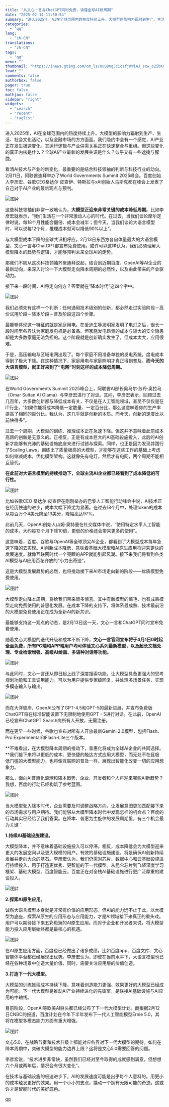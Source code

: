 ```yaml
---
title: "从文心一言与ChatGPT同时免费，读懂全球AI新周期"
date: "2025-02-14 11:50:54"
summary: "进入2025年，AI在全球范围内的热度持续上升。大模型的影响力辐射到生产、生活、社会文化活动，以及金..."
categories:
  - "qq"
lang:
  - "zh-CN"
translations:
  - "zh-CN"
tags:
  - "qq"
menu: ""
thumbnail: "https://inews.gtimg.com/om_ls/Ou08ngJciczfjnWiAJ_scw_o25bKmSrdzQvaKKEPxCRbIAA_640360/0"
lead: ""
comments: false
authorbox: false
pager: true
toc: false
mathjax: false
sidebar: "right"
widgets:
  - "search"
  - "recent"
  - "taglist"
---
```


进入2025年，AI在全球范围内的热度持续上升。大模型的影响力辐射到生产、生活、社会文化活动，以及金融市场的方方面面。我们隐约中会有一个感觉，AI产业正在发生极速变化。其运行逻辑与产业供需关系正在快速整合与重组。但这些变化的真正内核是什么？全球AI产业最新的发展共识是什么？似乎又有一些遮掩与朦胧。

看清AI技术与产业的新变化，最重要的是结合科技领袖的判断与科技行业的动向。2月11日，阿联酋迪拜举办了World Governments Summit 2025峰会。百度创始人李彦宏、谷歌CEO桑达尔·皮查伊、特斯拉与xAI创始人马斯克都在峰会上发表了自己对于AI产业的最新观点与预判。

![图片](https://inews.gtimg.com/news_bt/O3tRvVXAj7dVWmFN9mI2Ra1_yUtD4zYiuuUaR2Kt64bYcAA/641)

这些科技领袖们非常一致地认为，**大模型正迎来非常关键的成本降低周期**。比如李彦宏就表示，“我们生活在一个非常激动人心的时代。在过去，当我们谈论摩尔定律时说，每18个月性能会翻倍、成本会减半；但今天，当我们谈论大语言模型时，可以说每12个月，推理成本就可以降低90%以上”。

与大模型成本下降的全球共识相呼应，2月13日东西方各自体量最大的大语言模型，文心一言与ChatGPT都宣布免费使用。或许可以这样认为，我们必须理解大模型降本的趋势与逻辑，才能够预判未来全球AI的走势。

那我们不妨从这次科技领袖齐聚迪拜说起，结合到近期百度、OpenAI等AI企业的最新动向，来深入讨论一下大模型走向降本周期的必然性，以及由此带来的产业驱动力。

接下来一段时间，AI将走向何方？答案就在“降本时代”这四个字中。

![图片](https://inews.gtimg.com/news_bt/OqKkRp2avzCbL-ZO0CVKFPzTwhSWZ3a6mcA4RYlqg56-IAA/641)

我们必须先有这样一个判断：任何通用技术级别的创新，都必然走过实验阶段－高价试用阶段－降本阶段－普及阶段这四个步骤。

最能够体现这一特征的就是家庭用电。在爱迪生等发明家发明了电灯之后，很长一段时间里各界认为家庭发电机是必备品。但家庭发电昂贵的成本与较大的安全隐患却是大多数家庭无法负担的。这个阶段就是创新确实发生了，但成本太大，应用很难。

于是，高压输电与区域电网出现了。每个家庭不用准备单独的发电系统，度电成本得到了极大下降。在这种情况下，家庭用电与家庭照明才真正得到普及。**而今天的大语言模型，就正好来到了“电网”时刻这样的成本降低周期。**

![图片](https://inews.gtimg.com/news_bt/OCpKehjX9bJ916gZtwCpL5-XZClOuNT5AZ_ZZMGHbzBQkAA/641)

在World Governments Summit 2025峰会上，阿联酋AI部长奥马尔·苏丹·奥拉马（Omar Sultan AI Olama）与李彦宏进行了对谈。其间，李彦宏表示，回顾过去几百年，大多数创新都与降低成本有关，不仅是在人工智能领域，甚至不仅仅是在IT行业，“如果你能将成本降低一定数量、一定百分比，那么这意味着你的生产率提高了相同的百分比。我认为，这几乎就是创新的本质。而今天，创新的速度比以前快得多”。

过去一个周期，大模型的训练、推理成本正在急速下降。但这并不意味着此前成本高昂的创新是无意义的。正相反，正是有成本巨大的AI基础设施投入，此后的AI创新才能够有充沛的基础设施底座来进行试错与探索。同样，也正是因为发现并践行了Scaling Laws，训练出了质量极高的大模型，才能够在这些工作的基础上考虑如何缩减成本，优化模型架构。这就像先有电灯，然后才有电网，两个周期不能相互替代。

**在此前对大语言模型的持续推动下，全球主流AI企业都已经看到了成本降低的可行性。**

![图片](https://inews.gtimg.com/news_bt/Opri6qN0Rox54SQflB0LRWi4JOdekhzLIeKyq4Q9ibRIYAA/641)

比如谷歌CEO 桑达尔·皮查伊在刚刚举办的巴黎人工智能行动峰会中说，AI技术正在经历快速的进步，成本大幅下降尤为显著。在过去18个月中，处理token的成本从每百万个4美元降至13美分，降幅高达97%。

此前几天，OpenAI创始人山姆·奥特曼在社交媒体中说，“使用特定水平人工智能的成本，大约每12个月下降10倍，更低的价格还会带来更多的使用”。

这意味着，百度、谷歌与OpenAI等全球顶尖AI企业，都看到了大模型成本每年急速下降的去实现。AI创新成本降低，意味着基础大模型和AI原生应用将迎来更快的发展速度。就像互联网时代一个亮眼的APP就能引起风潮。接下来我们将看到各类AI模型与AI应用百花齐放的“小力出奇迹”。

这是大模型发展趋势的必然，也将推动接下来AI市场走向新的阶段——优质模型免费使用。

![图片](https://inews.gtimg.com/news_bt/OI7DeuKe5YkuttGgm72Gj-RYMM3_HMIF7qkTp3W3wG0RkAA/641)

大模型走向降本周期，将给我们带来很多惊喜。其中有新模型的惊艳，也有成熟模型走向免费使用的普惠化发展。在成本下降的支持下，将体系最成熟、技术最前沿的大模型免费使用正在成为全新AI的新共识。

最能够支持这一观点的动态，是2月13日这一天，文心一言和ChatGPT同时宣布免费使用。

随着文心大模型的迭代升级和成本不断下降，**文心一言官网宣布将于4月1日0时起全面免费，所有PC端和APP端用户均可体验文心系列最新模型，以及超长文档处理、专业检索增强、高级AI绘画、多语种对话等功能。**

![图片](https://inews.gtimg.com/news_bt/OMkKS2fBbpgssdLNxwrcVY0kwFAWJgexU8OmAdmJRCsuMAA/641)

与此同时，文心一言还从即日起上线了深度搜索功能，让大模型具备更强大的思考规划功能和工具调用能力。可以为用户提供专家级回复，并处理多场景任务，实现多模态输入与输出。

![图片](https://inews.gtimg.com/news_bt/OkzLrI4GiR_UcDSprVxFV3LkppnpdHUoTs0IXRxWP2YfAAA/641)

而在大洋彼岸，OpenAI公布了GPT-4.5和GPT-5的最新进展，并宣布免费版ChatGPT将在标准智能设置下无限制地使用GPT - 5进行对话。在此前，OpenAI已经宣布ChatGPT Search向所有人开放，无需注册。

而在更早一些时候，谷歌也宣布对所有人开放最新Gemini 2.0模型，包括Flash、Pro Experimental和Flash-Lite三个版本。

**不难看出，在大模型降本周期的推动下，普惠化将成为全球AI企业的共同选择。**我们接下来将以更低的成本、更快捷的触达方式应用大模型，而无处不在且极低门槛的大模型能力，也将像互联网的普及一样，展现出智能化改变一切的应用想象力。

那么，面向AI普惠化浪潮和降本趋势，企业、开发者和个人将迎来哪些AI新趋势？我想，百度的行动已经构筑了参考蓝图。

![图片](https://inews.gtimg.com/news_bt/OqPmOnjrBNtLx269Z8yDERjNeJsJaI7Wp5MubevyqJ4DsAA/1000)

当大模型驶入降本时代，企业需要及时调整战略方向，让发展意图更加匹配接下来的市场需求与用户期待。我们能够从大模型降本时代中发现怎样的机会点？百度的行动其实已经给了我们答案。在降本、普惠为主旋律的发展周期里，有三个机会最为关键：

**1.持续AI基础设施建设。**

大模型降本，并不意味着基础设施投入可以停滞。相反，成本降低会为大模型迎来更大的发展空间以及更大规模的用户。有效的基础设施建设，将是确保AI创新持续发展并走向大众的基石。李彦宏认为，我们仍需对芯片、数据中心和云基础设施进行持续投入，用于打造更优秀、更智能的下一代模型。从昆仑芯片到飞桨深度学习框架、基础大模型、百度智能云，百度正在对全栈AI基础设施进行更广泛厚重的建设投入。

![图片](https://inews.gtimg.com/news_bt/O9fvVxXHHxbvWDI7JJ9Ez5WdkRpCp2yQJYKWilRXq7duMAA/641)

**2.探索AI原生应用。**

诚然大语言模型本身就是非常有价值的应用形态，但AI的能力远不止于此。以大模型为底座，探索AI原生的应用形态与应用能力，才是AI领域接下来真正的重头戏。用户可以期待接下来五彩斑斓的AI原生应用。而对于企业和开发者来说，将大模型能力投入应用层始终都是最核心的机遇。

![图片](https://inews.gtimg.com/news_bt/OgDFQKZ-seri6JrfLbQtOk8yhEWRrietenLZ0jhb4wbZYAA/641)

在AI原生应用方面，百度也已经做出了诸多成绩，比如百度app、百度文库、文心智能体平台都已经展现出优势。李彦宏认为，即使在当前水平下，大语言模型也已经在各种场景中创造大量价值，同时，需要关注应用层的价值创造。

**3.打造下一代大模型。**

大模型的训练推理成本持续下降，意味着创造能力更强、效果更好的大模型已经成为可能。下一代大模型是推动AI产业持续进化的先锋军，是联接AI基础设施与AI应用的中轴线。

目前阶段，OpenAI等欧美AI巨头都已经公布了下一代大模型计划。而根据2月12日CNBC的报道，百度计划在今年下半年发布下一代人工智能模型Ernie 5.0，其将在模型多模态能力方面有重大增强。

![图片](https://inews.gtimg.com/news_bt/OQF8GIbsGoTmJYx7RNX4HGc01VU_qcQoCXxf6fiyuZIV4AA/641)

文心5.0，在战略节奏和技术升级上都能对应各界对下一代大模型的期待。如何在降本周期中，突破大模型的能力边界上限？这将是文心5.0需要回答的问题。

李彦宏说，“技术进步非常快，虽然我们已经对至今取得的成就感到满意，但想想六个月或两年后，情况会有很大变化”。

在技术与基础设施的极速进步下，AI的发展速度可能是出乎每个人意料的。用更小的成本触发更好的效果。用一个小小的支点，撬动一个拥有无限可能的奇迹。这或许才是智能时代的美好底色。

[qq](https://new.qq.com/rain/a/20250214A03NC400)
